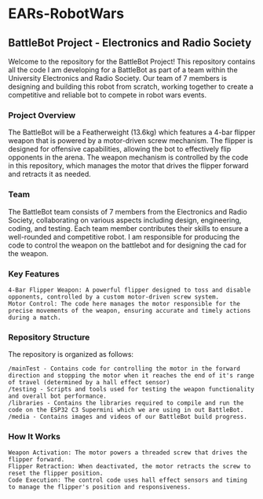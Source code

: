 # EARs-RobotWars

## BattleBot Project - Electronics and Radio Society

Welcome to the repository for the BattleBot Project! This repository contains all the code I am developing for a BattleBot as part of a team within the University Electronics and Radio Society. Our team of 7 members is designing and building this robot from scratch, working together to create a competitive and reliable bot to compete in robot wars events.

### Project Overview

The BattleBot will be a Featherweight (13.6kg) which features a 4-bar flipper weapon that is powered by a motor-driven screw mechanism. The flipper is designed for offensive capabilities, allowing the bot to effectively flip opponents in the arena. The weapon mechanism is controlled by the code in this repository, which manages the motor that drives the flipper forward and retracts it as needed.

### Team

The BattleBot team consists of 7 members from the Electronics and Radio Society, collaborating on various aspects including design, engineering, coding, and testing. Each team member contributes their skills to ensure a well-rounded and competitive robot. I am responsible for producing the code to control the weapon on the battlebot and for designing the cad for the weapon.

### Key Features

    4-Bar Flipper Weapon: A powerful flipper designed to toss and disable opponents, controlled by a custom motor-driven screw system.
    Motor Control: The code here manages the motor responsible for the precise movements of the weapon, ensuring accurate and timely actions during a match.

### Repository Structure

The repository is organized as follows:

    /mainTest - Contains code for controlling the motor in the forward direction and stopping the motor when it reaches the end of it's range of travel (determined by a hall effect sensor)
    /testing - Scripts and tools used for testing the weapon functionality and overall bot performance.
    /libraries - Contains the libraries required to compile and run the code on the ESP32 C3 Supermini which we are using in out BattleBot.
    /media - Contains images and videos of our BattleBot build progress.

### How It Works

    Weapon Activation: The motor powers a threaded screw that drives the flipper forward.
    Flipper Retraction: When deactivated, the motor retracts the screw to reset the flipper position.
    Code Execution: The control code uses hall effect sensors and timing to manage the flipper's position and responsiveness.
